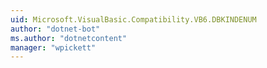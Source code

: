 ```yaml
---
uid: Microsoft.VisualBasic.Compatibility.VB6.DBKINDENUM
author: "dotnet-bot"
ms.author: "dotnetcontent"
manager: "wpickett"
---
```

